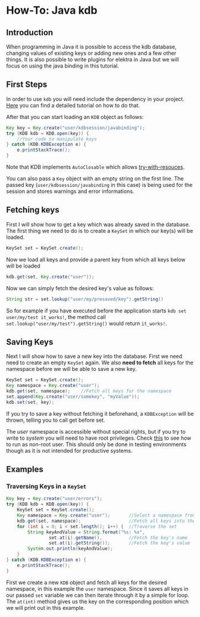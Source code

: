# How-To: Java kdb

## Introduction

When programming in Java it is possible to access the kdb database, changing values of existing keys or adding new ones and a few other things. It is also possible to write plugins for elektra in Java but we will focus on using the java
 binding in this tutorial.

## First Steps

In order to use `kdb` you will need include the dependency in your project. [Here](../../src/bindings/jna/README.md) you can find a detailed tutorial on how to do that.

After that you can start loading an `KDB` object as follows:
```java
Key key = Key.create("user/kdbsession/javabinding");
try (KDB kdb = KDB.open(key)) {
    //Your code to manipulate keys
} catch (KDB.KDBException e) {
    e.printStackTrace();
}
```

Note that KDB implements `AutoClosable` which allows [try-with-resouces](https://docs.oracle.com/javase/tutorial/essential/exceptions/tryResourceClose.html).


You can also pass a `Key` object with an empty string on the first line. The passed key (`user/kdbsession/javabinding` in this case) is being used for the session and stores warnings and error informations.

## Fetching keys

First I will show how to get a key which was already saved in the database. The first thing we need to do is to create a `KeySet` in which our key(s) will be loaded.
```java
KeySet set = KeySet.create();
```

Now we load all keys and provide a parent key from which all keys below will be loaded
```java
kdb.get(set, Key.create("user"));
```
Now we can simply fetch the desired key's value as follows:
```java
String str = set.lookup("user/my/presaved/key").getString()
```
So for example if you have executed before the application starts `kdb set user/my/test it_works!`,
the method call `set.lookup("user/my/test").getString()` would return `it_works!`.

## Saving Keys

Next I will show how to save a new key into the database. First we need need to create an empty `KeySet` again. We also **need to fetch** all keys for the namespace before we will be able to save a new key.

```java
KeySet set = KeySet.create();
Key namespace = Key.create("user");
kdb.get(set, namespace);    //Fetch all keys for the namespace
set.append(Key.create("user/somekey", "myValue"));
kdb.set(set, key);
```

If you try to save a key without fetching it beforehand, a `KDBException` will be thrown, telling you to call get before set.

The *user* namespace is accessible without special rights, but if you try to write to *system* you will need to have root
privileges. Check [this](doc/TESTING.md) to see how to run as non-root user. This should only be done in testing
environments though as it is not intended for productive systems.

## Examples

### Traversing Keys in a `KeySet`

```java
Key key = Key.create("user/errors");
try (KDB kdb = KDB.open(key)) {
    KeySet set = KeySet.create();
    Key namespace = Key.create("user");       //Select a namespace from which all keys should be fetched
    kdb.get(set, namespace);                  //Fetch all keys into the set object
    for (int i = 0; i < set.length(); i++) {  //Traverse the set
        String keyAndValue = String.format("%s: %s",
                set.at(i).getName(),          //Fetch the key's name
                set.at(i).getString());       //Fetch the key's value
        System.out.println(keyAndValue);
    }
} catch (KDB.KDBException e) {
    e.printStackTrace();
}
```

First we create a new `KDB` object and fetch all keys for the desired namespace, in this example the `user` namespace. Since it saves all
keys in our passed `set` variable we can then iterate through it by a simple for loop.
The `at(int)` method gives us the key on the corresponding position which we will print out in this example.

